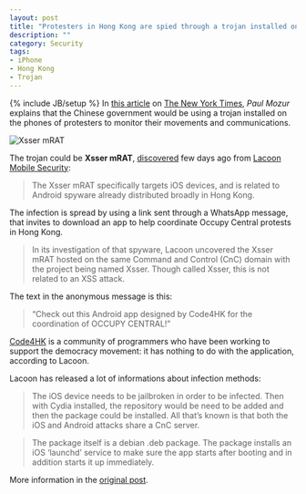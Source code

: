 ```yaml
---
layout: post
title: "Protesters in Hong Kong are spied through a trojan installed on their iPhone?"
description: ""
category: Security
tags: 
- iPhone
- Hong Kong
- Trojan
---
```

{% include JB/setup %}
In [this article](http://www.nytimes.com/2014/10/02/business/protesters-are-targets-of-scrutiny-through-their-phones.html) on [The New York Times](http://www.nytimes.com), *Paul Mozur*  explains that the Chinese government would be using a trojan installed on the phones of protesters to monitor their movements and communications.

![Xsser mRAT](https://c2.staticflickr.com/4/3929/15385808216_23b85def3f_z.jpg)

<!-- more -->
The trojan could be **Xsser mRAT**, [discovered](https://www.lacoon.com/lacoon-discovers-xsser-mrat-first-advanced-ios-trojan/) few days ago from [Lacoon Mobile Security](https://www.lacoon.com):

>The Xsser mRAT specifically targets iOS devices, and is related to Android spyware already distributed broadly in Hong Kong.

The infection is spread by using a link sent through a WhatsApp message, that invites to download an app to help coordinate Occupy Central protests in Hong Kong. 

>In its investigation of that spyware, Lacoon uncovered the Xsser mRAT hosted on the same Command and Control (CnC) domain with the project being named Xsser. Though called Xsser, this is not related to an XSS attack.

The text in the anonymous message is this:

>“Check out this Android app designed by Code4HK for the coordination of OCCUPY CENTRAL!”

[Code4HK](http://www.code4.hk/) is a community of programmers who have been working to support the democracy movement: it has nothing to do with the application, according to Lacoon.

Lacoon has released a lot of informations about infection methods:

>The iOS device needs to be jailbroken in order to be infected. Then with Cydia installed, the repository would be need to be added and then the package could be installed. All that’s known is that both the iOS and Android attacks share a CnC server.

>The package itself is a debian .deb package. The package installs an iOS ‘launchd’ service to make sure the app starts after booting and in addition starts it up immediately.

More information in the [original post](https://www.lacoon.com/lacoon-discovers-xsser-mrat-first-advanced-ios-trojan/).